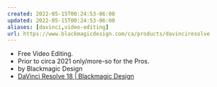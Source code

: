 ```yaml
---
created: 2022-05-15T00:24:53-06:00
updated: 2022-05-15T00:24:53-06:00
aliases: [davinci,video-editing]
url: https://www.blackmagicdesign.com/ca/products/davinciresolve
---
```


- Free Video Editing.
- Prior to circa 2021 only/more-so for the Pros.
- by Blackmagic Design
- [DaVinci Resolve 18 | Blackmagic Design](https://www.blackmagicdesign.com/ca/products/davinciresolve)

